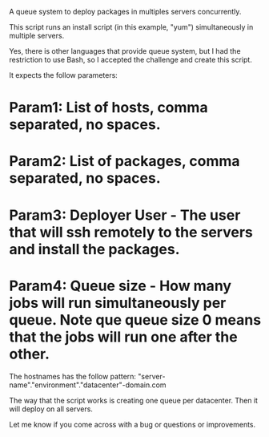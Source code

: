 A queue system to deploy packages in multiples servers concurrently.


This script runs an install script (in this example, "yum") simultaneously in multiple servers.

Yes, there is other languages that provide queue system, but I had the restriction to use Bash, so I accepted the challenge and create this script.

It expects the follow parameters:

# Param1: List of hosts, comma separated, no spaces.
# Param2: List of packages, comma separated, no spaces.
# Param3: Deployer User - The user that will ssh remotely to the servers and install the packages.
# Param4: Queue size - How many jobs will run simultaneously per queue. Note que queue size 0 means that the jobs will run one after the other.

The hostnames has the follow pattern:
"server-name"."environment"."datacenter"-domain.com

The way that the script works is creating one queue per datacenter. Then it will deploy on all servers.

Let me know if you come across with a bug or questions or improvements.
